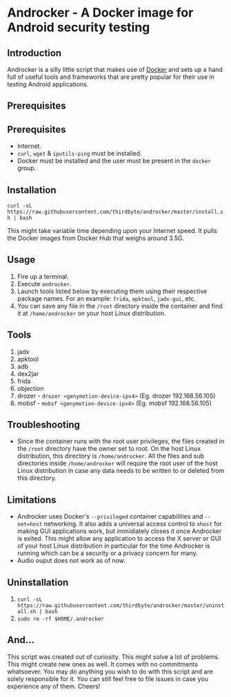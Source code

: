 # Androcker - A Docker image for Android security testing

## Introduction

Androcker is a silly little script that makes use of [Docker](https://www.docker.com/) and sets up a hand full of useful tools and frameworks that are pretty popular for their use in testing Android applications.

## Prerequisites
## Prerequisites
+ Internet.
+ `curl`, `wget` & `iputils-ping` must be installed.
+ Docker must be installed and the user must be present in the `docker` group.

## Installation

`curl -sL https://raw.githubusercontent.com/thirdbyte/androcker/master/install.sh | bash`

This might take variable time depending upon your Internet speed. It pulls the Docker images from Docker Hub that weighs around 3.5G.

## Usage

1. Fire up a terminal.
2. Execute `androcker`.
3. Launch tools listed below by executing them using their respective package names. For an example: `frida`, `apktool`, `jadx-gui`, etc.
4. You can save any file in the `/root` directory inside the container and find it at `/home/androcker` on your host Linux distribution.

## Tools

1. jadx
2. apktool
3. adb
4. dex2jar
5. frida
6. objection
7. drozer - `drozer <genymotion-device-ipv4>` (Eg. drozer 192.168.56.105)
8. mobsf - `mobsf <genymotion-device-ipv4>` (Eg. mobsf 192.168.56.105)

## Troubleshooting

+ Since the container runs with the root user privileges, the files created in the `/root` directory have the owner set to root. On the host Linux distribution, this directory is `/home/androcker`. All the files and sub directories inside `/home/androcker` will require the root user of the host Linux distribution in case any data needs to be written to or deleted from this directory.

## Limitations

+ Androcker uses Docker's `--privileged` container capabilities and `--net=host` networking. It also adds a universal access control to `xhost` for making GUI applications work, but immidiately closes it once Androcker is exited. This might allow any application to access the X server or GUI of your host Linux distribution in particular for the time Androcker is running which can be a security or a privacy concern for many.
+ Audio ouput does not work as of now.

## Uninstallation

1. `curl -sL https://raw.githubusercontent.com/thirdbyte/androcker/master/uninstall.sh | bash`
2. `sudo rm -rf $HOME/.androcker`

## And...

This script was created out of curiosity. This might solve a lot of problems. This might create new ones as well. It comes with no commitments whatsoever. You may do anything you wish to do with this script and are solely responsible for it. You can still feel free to file issues in case you experience any of them. Cheers!
